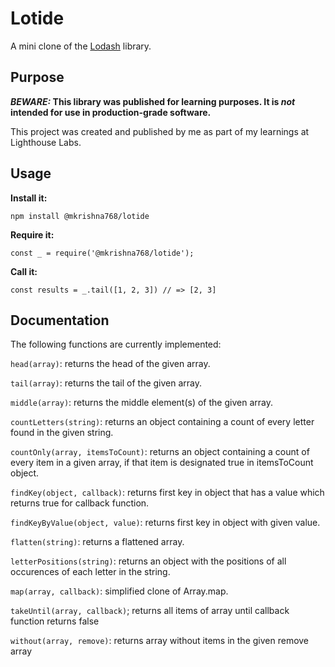 # Lotide

A mini clone of the [Lodash](https://lodash.com) library.

## Purpose

**_BEWARE:_ This library was published for learning purposes. It is _not_ intended for use in production-grade software.**

This project was created and published by me as part of my learnings at Lighthouse Labs. 

## Usage

**Install it:**

`npm install @mkrishna768/lotide`

**Require it:**

`const _ = require('@mkrishna768/lotide');`

**Call it:**

`const results = _.tail([1, 2, 3]) // => [2, 3]`

## Documentation

The following functions are currently implemented:

`head(array)`: returns the head of the given array. 

`tail(array)`: returns the tail of the given array.

`middle(array)`: returns the middle element(s) of the given array.

`countLetters(string)`: returns an object containing a count of every letter found in the given string.

`countOnly(array, itemsToCount)`: returns an object containing a count of every item in a given array, if that item is designated true in itemsToCount object.

`findKey(object, callback)`: returns first key in object that has a value which returns true for callback function.

`findKeyByValue(object, value)`: returns first key in object with given value.

`flatten(string)`: returns a flattened array.

`letterPositions(string)`: returns an object with the positions of all occurences of each letter in the string.

`map(array, callback)`: simplified clone of Array.map.

`takeUntil(array, callback)`; returns all items of array until callback function returns false

`without(array, remove)`: returns array without items in the given remove array

